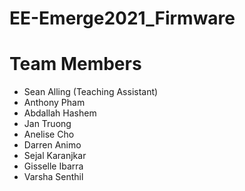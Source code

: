 # EE-Emerge2021_Firmware

# Team Members
* Sean Alling (Teaching Assistant)
* Anthony Pham
* Abdallah Hashem
* Jan Truong
* Anelise Cho
* Darren Animo
* Sejal Karanjkar
* Gisselle Ibarra
* Varsha Senthil
